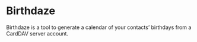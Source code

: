# Birthdaze

Birthdaze is a tool to generate a calendar of your contacts’ birthdays
from a CardDAV server account.
